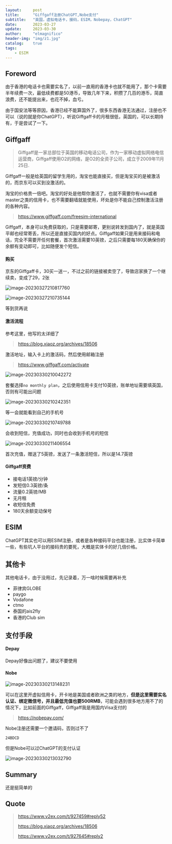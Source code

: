 ```yaml
---
layout:     post
title:      "Giffgaff注册ChatGPT,Nobe支付"
subtitle:   "英国，虚拟电话卡，接码，ESIM，Nobepay，ChatGPT"
date:       2023-03-27
update:     2023-03-30
author:     "elmagnifico"
header-img: "img/z1.jpg"
catalog:    true
tags:
    - ESIM
---
```


## Foreword

由于香港的电话卡也需要实名了，以前一直用的香港卡也就不能用了，那个卡需要半年续费一次，最低续费都是50港币，导致几年下来，积攒了几百的港币，简直浪费，还不能提出来，也花不掉，血亏。

由于国安法等等原因，香港已经不能算国外了，很多东西香港无法通过，注册也不可以（说的就是你ChatGPT），听说Giffgaff卡的月租很低，英国的，可以长期持有，于是尝试了一下。



## Giffgaff

> Giffgaff是一家总部位于英国的移动电话公司，作为一家移动虚拟网络电信运营商，Giffgaff使用O2的网络，是O2的全资子公司，成立于2009年11月25日.

Giffgaff一般是给英国的留学生用的，淘宝也能直接买，但是淘宝买的是被激活的，而京东可以买到没激活的。

淘宝的价格贵一倍吧。淘宝的好处是他帮你激活了，也就不需要你有visa或者master之类的信用卡，也不需要翻墙就能使用，坏处是你不能自己控制激活注册的各种内容。



> https://www.giffgaff.com/freesim-international

Giffgaff，本身可以免费获取的，只是需要邮寄，更别说转发到国内了，就是英国平邮也经常寄丢，所以还是直接买国内的好点。Giffgaff如果只是用来接码和电话，完全不需要开任何套餐，首次激活需要10英镑，之后只需要每180天确保你的余额有变动即可，比如随便发个短信。



#### 购买

京东的Giffgaff卡，30买一送一，不过之前的链接被卖空了，导致店家换了一个继续卖，变成了29，2张

![image-20230327210817760](https://img.elmagnifico.tech/static/upload/elmagnifico/202303272108803.png)

![image-20230327210735144](https://img.elmagnifico.tech/static/upload/elmagnifico/202303272107219.png)

等到货再说



#### 激活流程

参考这里，他写的太详细了

> https://blog.xiaoz.org/archives/18506



激活地址，输入卡上的激活码，然后使用邮箱注册

> https://www.giffgaff.com/activate

![image-20230330210042272](https://img.elmagnifico.tech/static/upload/elmagnifico/202303302100362.png)

套餐选择`no monthly plan`，之后使用信用卡支付10英镑，账单地址需要填英国，否则有可能出问题

![image-20230330210242351](https://img.elmagnifico.tech/static/upload/elmagnifico/202303302102395.png)

等一会就能看到自己的手机号

![image-20230330210749788](https://img.elmagnifico.tech/static/upload/elmagnifico/202303302107835.png)

会收到短信，充值成功，同时也会收到手机号的短信

![image-20230330211406554](https://img.elmagnifico.tech/static/upload/elmagnifico/202303302114598.png)

首次充值，赠送了5英镑，发送了一条激活短信，所以是14.7英镑



#### Giffgaff资费

- 接电话1英镑/分钟
- 发短信0.3英镑/条
- 流量0.2英镑/MB
- 无月租
- 收短信免费
- 180天余额变动保号



## ESIM

ChatGPT其实也可以用ESIM注册，或者是各种接码平台也能注册，比实体卡简单一些，有些坑人平台的接码贵的要死，大概是实体卡的好几倍价格。



## 其他卡

其他电话卡，由于没用过，先记录着，万一啥时候需要再补充

- 菲律宾GLOBE
- paygo
- Vodafone
- ctmo
- 泰国的ais2fly
- 香港的Club sim



## 支付手段



#### Depay

Depay好像出问题了，建议不要使用



#### Nobe

![image-20230330213148231](https://img.elmagnifico.tech/static/upload/elmagnifico/202303302131314.png)

可以在这里开虚拟信用卡，开卡地是美国或者欧洲之类的地方，**但是这里需要实名认证、绑定微信号，并且最低充值也要500RMB**，可能会遇到很多地方用不了的情况下，比如前面的Giffgaff，Giffgaff我是用国内Visa支付的

> https://nobepay.com/

Nobe注册还需要一个邀请码，否则过不了

```
24BDCD
```

但是Nobe可以过ChatGPT的支付认证

![image-20230330213032790](https://img.elmagnifico.tech/static/upload/elmagnifico/202303302130835.png)



## Summary

还是挺简单的



## Quote

> https://www.v2ex.com/t/927459#reply52
>
> https://blog.xiaoz.org/archives/18506
>
> https://www.v2ex.com/t/927645#reply2

